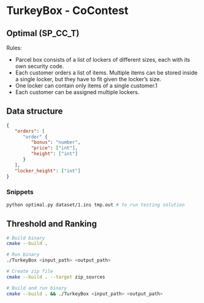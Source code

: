 # TurkeyBox - CoContest

## Optimal (SP_CC_T)

Rules:

- Parcel box consists of a list of lockers of different sizes, each with its own security code.
- Each customer orders a list of items. Multiple items can be stored inside a single locker, but
they have to fit given the locker’s size.
- One locker can contain only items of a single customer.1
- Each customer can be assigned multiple lockers.

## Data structure

```json
{
   "orders": [
      "order" {
         "bonus": "number",
         "price": ["int"],
         "height": ["int"]
      }
   ],
   "locker_height": ["int"]
}


```

### Snippets

```sh
python optimal.py dataset/1.ins tmp.out # to run testing solution
```

## Threshold and Ranking

```sh
# Build binary
cmake --build .

# Run binary
./TurkeyBox <input_path> <output_path>

# Create zip file
cmake --build . --target zip_sources

# Build and run binary
cmake --build . && ./TurkeyBox <input_path> <output_path>
```
